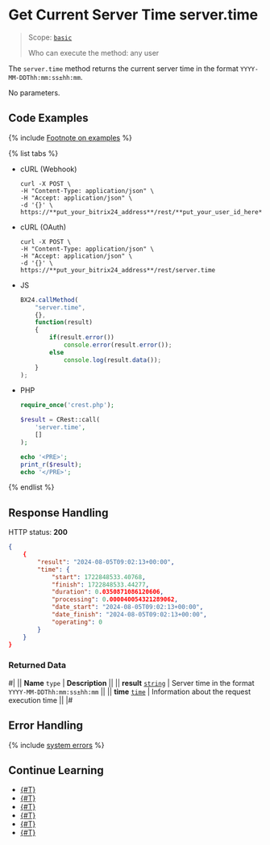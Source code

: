 # Get Current Server Time server.time

> Scope: [`basic`](../../scopes/permissions.md)
>
> Who can execute the method: any user

The `server.time` method returns the current server time in the format `YYYY-MM-DDThh:mm:ss±hh:mm`.

No parameters.

## Code Examples

{% include [Footnote on examples](../../../_includes/examples.md) %}

{% list tabs %}

- cURL (Webhook)

    ```curl
    curl -X POST \
    -H "Content-Type: application/json" \
    -H "Accept: application/json" \
    -d '{}' \
    https://**put_your_bitrix24_address**/rest/**put_your_user_id_here**/**put_your_webhook_here**/server.time
    ```

- cURL (OAuth)

    ```curl
    curl -X POST \
    -H "Content-Type: application/json" \
    -H "Accept: application/json" \
    -d '{}' \
    https://**put_your_bitrix24_address**/rest/server.time
    ```

- JS

    ```js
    BX24.callMethod(
        "server.time",
        {},
        function(result)
        {
            if(result.error())
                console.error(result.error());
            else
                console.log(result.data());
        }
    );
    ```

- PHP

    ```php
    require_once('crest.php');

    $result = CRest::call(
        'server.time',
        []
    );

    echo '<PRE>';
    print_r($result);
    echo '</PRE>';
    ```

{% endlist %}

## Response Handling

HTTP status: **200**

```json
{
    {
        "result": "2024-08-05T09:02:13+00:00",
        "time": {
            "start": 1722848533.40768,
            "finish": 1722848533.44277,
            "duration": 0.0350871086120606,
            "processing": 0.000040054321289062,
            "date_start": "2024-08-05T09:02:13+00:00",
            "date_finish": "2024-08-05T09:02:13+00:00",
            "operating": 0
        }
    }
}
```

### Returned Data

#|
|| **Name**
`type` | **Description** ||
|| **result**
[`string`](../../data-types.md) | Server time in the format `YYYY-MM-DDThh:mm:ss±hh:mm` ||
|| **time**
[`time`](../../data-types.md) | Information about the request execution time ||
|#

## Error Handling

{% include [system errors](../../../_includes/system-errors.md) %}

## Continue Learning

- [{#T}](./method-get.md)
- [{#T}](./scope.md)
- [{#T}](./app-info.md)
- [{#T}](./access-name.md)
- [{#T}](./feature-get.md)
- [{#T}](./methods.md)